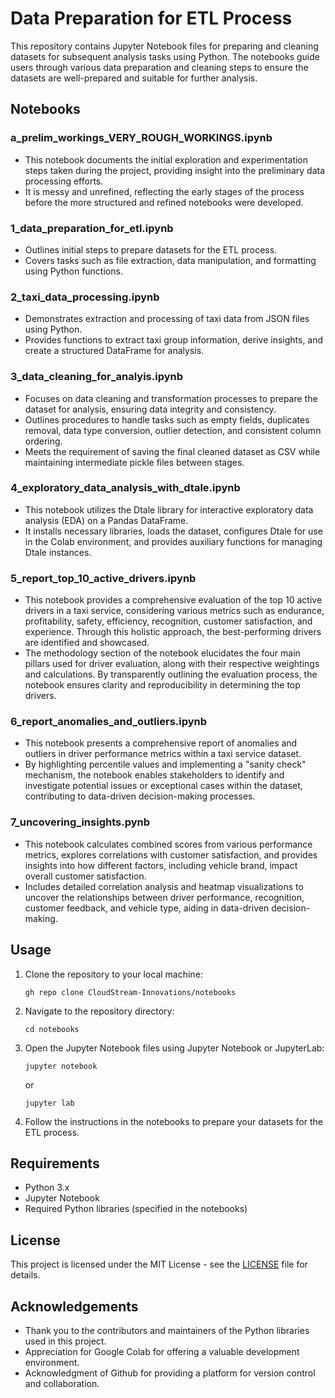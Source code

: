 # Data Preparation for ETL Process

This repository contains Jupyter Notebook files for preparing and cleaning datasets for subsequent analysis tasks using Python. The notebooks guide users through various data preparation and cleaning steps to ensure the datasets are well-prepared and suitable for further analysis.

## Notebooks

### a_prelim_workings_VERY_ROUGH_WORKINGS.ipynb

- This notebook documents the initial exploration and experimentation steps taken during the project, providing insight into the preliminary data processing efforts.
- It is messy and unrefined, reflecting the early stages of the process before the more structured and refined notebooks were developed.

### 1_data_preparation_for_etl.ipynb

- Outlines initial steps to prepare datasets for the ETL process.
- Covers tasks such as file extraction, data manipulation, and formatting using Python functions.

### 2_taxi_data_processing.ipynb

- Demonstrates extraction and processing of taxi data from JSON files using Python.
- Provides functions to extract taxi group information, derive insights, and create a structured DataFrame for analysis.

### 3_data_cleaning_for_analyis.ipynb

- Focuses on data cleaning and transformation processes to prepare the dataset for analysis, ensuring data integrity and consistency.
- Outlines procedures to handle tasks such as empty fields, duplicates removal, data type conversion, outlier detection, and consistent column ordering.
- Meets the requirement of saving the final cleaned dataset as CSV while maintaining intermediate pickle files between stages.

### 4_exploratory_data_analysis_with_dtale.ipynb

- This notebook utilizes the Dtale library for interactive exploratory data analysis (EDA) on a Pandas DataFrame.
- It installs necessary libraries, loads the dataset, configures Dtale for use in the Colab environment, and provides auxiliary functions for managing Dtale instances.

### 5_report_top_10_active_drivers.ipynb

- This notebook provides a comprehensive evaluation of the top 10 active drivers in a taxi service, considering various metrics such as endurance, profitability, safety, efficiency, recognition, customer satisfaction, and experience. Through this holistic approach, the best-performing drivers are identified and showcased.
- The methodology section of the notebook elucidates the four main pillars used for driver evaluation, along with their respective weightings and calculations. By transparently outlining the evaluation process, the notebook ensures clarity and reproducibility in determining the top drivers.

### 6_report_anomalies_and_outliers.ipynb

- This notebook presents a comprehensive report of anomalies and outliers in driver performance metrics within a taxi service dataset.
- By highlighting percentile values and implementing a "sanity check" mechanism, the notebook enables stakeholders to identify and investigate potential issues or exceptional cases within the dataset, contributing to data-driven decision-making processes.

### 7_uncovering_insights.pynb

- This notebook calculates combined scores from various performance metrics, explores correlations with customer satisfaction, and provides insights into how different factors, including vehicle brand, impact overall customer satisfaction.
- Includes detailed correlation analysis and heatmap visualizations to uncover the relationships between driver performance, recognition, customer feedback, and vehicle type, aiding in data-driven decision-making.

## Usage

1. Clone the repository to your local machine:
   
   ```
   gh repo clone CloudStream-Innovations/notebooks
   ```

2. Navigate to the repository directory:
   ```
   cd notebooks
   ```

3. Open the Jupyter Notebook files using Jupyter Notebook or JupyterLab:
   ```
   jupyter notebook
   ```
   or
   ```
   jupyter lab
   ```

4. Follow the instructions in the notebooks to prepare your datasets for the ETL process.

## Requirements

- Python 3.x
- Jupyter Notebook
- Required Python libraries (specified in the notebooks)

## License

This project is licensed under the MIT License - see the [LICENSE](LICENSE) file for details.

## Acknowledgements

- Thank you to the contributors and maintainers of the Python libraries used in this project.
- Appreciation for Google Colab for offering a valuable development environment.
- Acknowledgment of Github for providing a platform for version control and collaboration.
